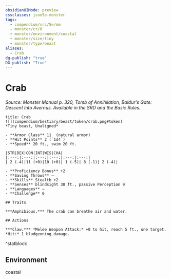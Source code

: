 ```yaml
---
obsidianUIMode: preview
cssclasses: json5e-monster
tags:
  - compendium/src/5e/mm
  - monster/cr/0
  - monster/environment/coastal
  - monster/size/tiny
  - monster/type/beast
aliases:
  - Crab
dg-publish: "true"
DG-publish: "True"
---
```

# Crab
*Source: Monster Manual p. 320, Tomb of Annihilation, Baldur's Gate: Descent Into Avernus. Available in the SRD and the Basic Rules.*  

```ad-statblock
title: Crab
![](compendium/bestiary/beast/token/crab.png#token)
*Tiny beast, Unaligned*

- **Armor Class** 11  (natural armor)
- **Hit Points** 2 (`1d4`)
- **Speed** 20 ft., swim 20 ft.

|STR|DEX|CON|INT|WIS|CHA|
|:---:|:---:|:---:|:---:|:---:|:---:|
| 2 (-4)|11 (+0)|10 (+0)| 1 (-5)| 8 (-1)| 2 (-4)|

- **Proficiency Bonus** +2
- **Saving Throws** ⏤
- **Skills** Stealth +2
- **Senses** blindsight 30 ft., passive Perception 9
- **Languages** —
- **Challenge** 0

## Traits

***Amphibious.*** The crab can breathe air and water.

## Actions

***Claw.*** *Melee Weapon Attack:* +0 to hit, reach 5 ft., one target. *Hit:* 1 bludgeoning damage.
```
^statblock

## Environment

coastal